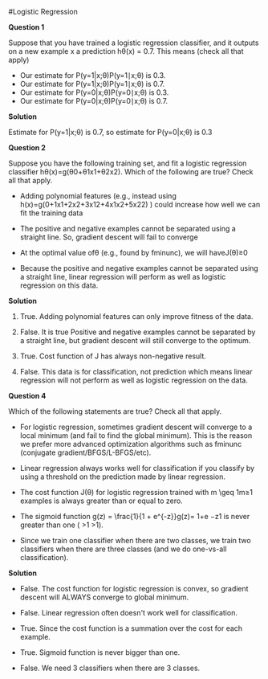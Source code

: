 #Logistic Regression

**Question 1**

Suppose that you have trained a logistic regression classifier, and it outputs on a new example x a prediction hθ(x) = 0.7. This means (check all that apply)

+ Our estimate for P(y=1|x;θ)P(y=1∣x;θ) is 0.3.
+ Our estimate for P(y=1|x;θ)P(y=1∣x;θ) is 0.7.   
+ Our estimate for P(y=0|x;θ)P(y=0∣x;θ) is 0.3.   
+ Our estimate for P(y=0|x;θ)P(y=0∣x;θ) is 0.7.   


**Solution**

Estimate for P(y=1|x;θ) is 0.7, so estimate for P(y=0|x;θ) is 0.3


**Question 2**

Suppose you have the following training set, and fit a logistic regression classifier hθ(x)=g(θ0+θ1x1+θ2x2). Which of the following are true? Check all that apply.

+ Adding polynomial features (e.g., instead using h(x)=g(0+1x1+2x2+3x12+4x1x2+5x22) ) could increase how well we can fit the training data

+ The positive and negative examples cannot be separated using a straight line. So, gradient descent will fail to converge

+ At the optimal value ofθ (e.g., found by fminunc), we will haveJ(θ)≥0

+ Because the positive and negative examples cannot be separated using a straight line, linear regression will perform as well as logistic regression on this data.

**Solution**

1. True. Adding polynomial features can only improve fitness of the data.

2. False. It is true Positive and negative examples cannot be separated by a straight line, but gradient descent will still converge to the optimum.

3. True. Cost function of J has always non-negative result.

4. False. This data is for classification, not prediction which means linear regression will not perform as well as logistic regression on the data.

**Question 4**

Which of the following statements are true? Check all that apply.

+ For logistic regression, sometimes gradient descent will converge to a local minimum (and fail to find the global minimum).  This is the reason we prefer more advanced optimization algorithms such as fminunc (conjugate gradient/BFGS/L-BFGS/etc).  

+ Linear regression always works well for classification if you classify by using a threshold on the prediction made by linear regression.

+ The cost function J(θ) for logistic regression trained with m \geq 1m≥1 examples is always greater than or equal to zero. 

+ The sigmoid function g(z) = \frac{1}{1 + e^{-z}}g(z)= 1+e −z1 is never greater than one ( >1 >1).   

+ Since we train one classifier when there are two classes, we train two classifiers when there are three classes (and we do one-vs-all classification).  

**Solution**

- False. The cost function for logistic regression is convex, so gradient descent will ALWAYS converge to global minimum.

- False. Linear regression often doesn't work well for classification.

- True. Since the cost function is a summation over the cost for each example.

- True. Sigmoid function is never bigger than one.

- False. We need 3 classifiers when there are 3 classes.